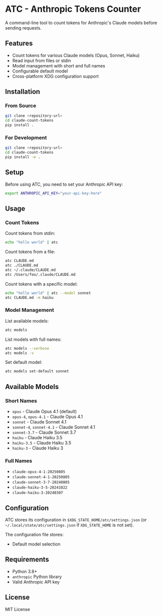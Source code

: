 # ATC - Anthropic Tokens Counter

A command-line tool to count tokens for Anthropic's Claude models before sending requests.

## Features

- Count tokens for various Claude models (Opus, Sonnet, Haiku)
- Read input from files or stdin
- Model management with short and full names
- Configurable default model
- Cross-platform XDG configuration support

## Installation

### From Source

```bash
git clone <repository-url>
cd claude-count-tokens
pip install .
```

### For Development

```bash
git clone <repository-url>
cd claude-count-tokens
pip install -e .
```

## Setup

Before using ATC, you need to set your Anthropic API key:

```bash
export ANTHROPIC_API_KEY="your-api-key-here"
```

## Usage

### Count Tokens

Count tokens from stdin:
```bash
echo "hello world" | atc
```

Count tokens from a file:
```bash
atc CLAUDE.md
atc ./CLAUDE.md
atc ~/.claude/CLAUDE.md
atc /Users/foo/.claude/CLAUDE.md
```

Count tokens with a specific model:
```bash
echo "hello world" | atc --model sonnet
atc CLAUDE.md -m haiku
```

### Model Management

List available models:
```bash
atc models
```

List models with full names:
```bash
atc models --verbose
atc models -v
```

Set default model:
```bash
atc models set-default sonnet
```

## Available Models

### Short Names
- `opus` - Claude Opus 4.1 (default)
- `opus-4`, `opus-4.1` - Claude Opus 4.1
- `sonnet` - Claude Sonnet 4.1
- `sonnet-4`, `sonnet-4.1` - Claude Sonnet 4.1
- `sonnet-3.7` - Claude Sonnet 3.7
- `haiku` - Claude Haiku 3.5
- `haiku-3.5` - Claude Haiku 3.5
- `haiku-3` - Claude Haiku 3

### Full Names
- `claude-opus-4-1-20250805`
- `claude-sonnet-4-1-20250805`
- `claude-sonnet-3-7-20240805`
- `claude-haiku-3-5-20241022`
- `claude-haiku-3-20240307`

## Configuration

ATC stores its configuration in `$XDG_STATE_HOME/atc/settings.json` (or `~/.local/state/atc/settings.json` if `XDG_STATE_HOME` is not set).

The configuration file stores:
- Default model selection

## Requirements

- Python 3.8+
- `anthropic` Python library
- Valid Anthropic API key

## License

MIT License
